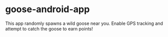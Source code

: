# goose-android-app

This app randomly spawns a wild goose near you. Enable GPS tracking and attempt to catch the goose to earn points!
